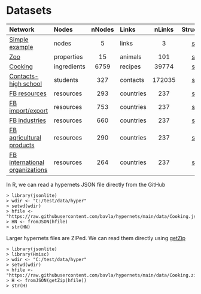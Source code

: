 # Datasets

| Network | Nodes | nNodes | Links | nLinks | Structure |
| :---         |     :---       |      :---:   |     :---       |      :---:   |      :---:   |
| [Simple example](https://raw.githubusercontent.com/bavla/hypernets/main/data/ex.json)   | nodes    | 5  | links  | 3     | [str](https://github.com/bavla/hypernets/blob/main/data/str/ex.md)     |
| [Zoo](https://raw.githubusercontent.com/bavla/hypernets/main/data/Zoo.json)   | properties    | 15  | animals  | 101     | [str](https://github.com/bavla/hypernets/blob/main/data/str/Zoo.md)     |
| [Cooking](https://raw.githubusercontent.com/bavla/hypernets/main/data/Zoo.json)   | ingredients    | 6759  | recipes  | 39774     | [str](https://github.com/bavla/hypernets/blob/main/data/str/Cooking.md)     |
| [Contacts-high school](https://raw.githubusercontent.com/bavla/hypernets/main/data/contact-high-school.json)   | students    | 327  | contacts  | 172035   | [str](https://github.com/bavla/hypernets/blob/main/data/str/contact-high-school.md)     |
| [FB resources](https://raw.githubusercontent.com/bavla/hypernets/main/data/FB_resources.json)   | resources    | 293  | countries  | 237   | [str](https://github.com/bavla/hypernets/blob/main/data/str/FB_resources.md)     |
| [FB import/export](https://raw.githubusercontent.com/bavla/hypernets/main/data/FB_ImpExp.json)   | resources    | 753  | countries  | 237   | [str](https://github.com/bavla/hypernets/blob/main/data/str/FB_ImpExp.md)     |
| [FB industries](https://raw.githubusercontent.com/bavla/hypernets/main/data/FB_indust.json)   | resources    | 660  | countries  | 237   | [str](https://github.com/bavla/hypernets/blob/main/data/str/FB_indust.md)     |
| [FB agricultural products](https://raw.githubusercontent.com/bavla/hypernets/main/data/FB_agroP.json)   | resources    | 290  | countries  | 237   | [str](https://github.com/bavla/hypernets/blob/main/data/str/FB_agroP.md)     |
| [FB international organizations](https://raw.githubusercontent.com/bavla/hypernets/main/data/FB_orgs.json)   | resources    | 264  | countries  | 237   | [str](https://github.com/bavla/hypernets/blob/main/data/str/FB_orgs.md)     |



In R, we can read a hypernets JSON file directly from the GitHub
```
> library(jsonlite)
> wdir <- "C:/test/data/hyper"
> setwd(wdir)
> hfile <- "https://raw.githubusercontent.com/bavla/hypernets/main/data/Cooking.json"
> HN <- fromJSON(hfile)
> str(HN)
```
Larger hypernets files are ZIPed. We can read them directly using [getZip](https://search.r-project.org/CRAN/refmans/Hmisc/html/getZip.html)
```
> library(jsonlite)
> library(Hmisc)
> wdir <- "C:/test/data/hyper"
> setwd(wdir)
> hfile <- "https://raw.githubusercontent.com/bavla/hypernets/main/data/Cooking.zip"
> H <- fromJSON(getZip(hfile))
> str(H)
```
